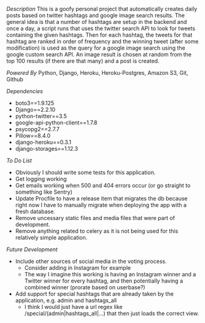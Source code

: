 
*Description*
This is a goofy personal project that automatically creates daily posts based on twitter hashtags and google image search results. The general idea is that a number of hashtags are setup in the backend and once a day, a script runs that uses the twitter search API to look for tweets containing the given hashtags. Then for each hashtag, the tweets for that hashtag are ranked in order of frequency and the winning tweet (after some modification) is used as the query for a google image search using the google custom search API. An image result is chosen at random from the top 100 results (if there are that many) and a post is created. 

*Powered By*
Python, Django, Heroku, Heroku-Postgres, Amazon S3, Git, Github 

*Dependencies*
- boto3==1.9.125
- Django==2.2.10
- python-twitter==3.5
- google-api-python-client==1.7.8
- psycopg2==2.7.7
- Pillow==8.4.0
- django-heroku==0.3.1
- django-storages==1.12.3

*To Do List*
- Obviously I should write some tests for this application. 
- Get logging working
- Get emails working when 500 and 404 errors occur (or go straight to something like Sentry)
- Update Procfile to have a release item that migrates the db because right now I have to manually migrate when deploying the app with a fresh database. 
- Remove uncessary static files and media files that were part of development. 
- Remove anything related to celery as it is not being used for this relatively simple application. 


*Future Development*
- Include other sources of social media in the voting process. 
	- Consider adding in Instagram for example
	- The way I imagine this working is having an Instagram winner and a Twitter winner for every hashtag, and then potentially having a combined winner (prorate based on userbase?)
- Add support for special hashtags that are already taken by the application, e.g. admin and hashtags_all
	- I think I would just have a url regex like /special/(admin|hashtags_all|...) that then just loads the correct view. 